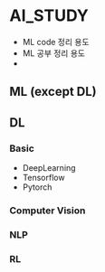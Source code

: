 # AI_STUDY
- ML code 정리 용도
- ML 공부 정리 용도
- 
## ML (except DL)


## DL
### Basic
- DeepLearning
- Tensorflow
- Pytorch

### Computer Vision

### NLP

### RL
